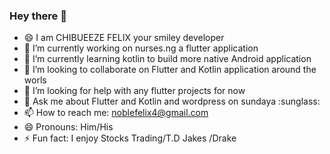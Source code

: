 ### Hey there 👋
- 😄 I am CHIBUEEZE FELIX your smiley developer
- 🔭 I’m currently working on nurses.ng a flutter application
- 🌱 I’m currently learning kotlin to build more native Android application
- 👯 I’m looking to collaborate on Flutter and Kotlin application around the worls
- 🤔 I’m looking for help with any flutter projects for now
- 💬 Ask me about Flutter and Kotlin and wordpress on sundaya :sunglass:
- 📫 How to reach me: noblefelix4@gmail.com
- 😄 Pronouns: Him/His
- ⚡ Fun fact: I enjoy Stocks Trading/T.D Jakes /Drake 
<!--
**leadpresence/leadpresence** is a ✨ _special_ ✨ repository because its `README.md` (this file) appears on your GitHub profile.

Here are some ideas to get you started:

-->
